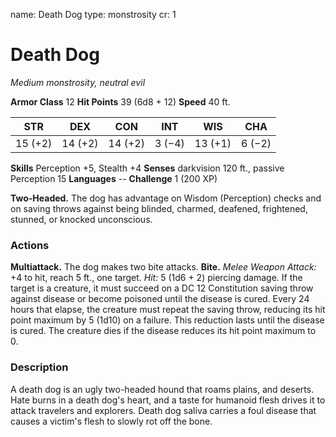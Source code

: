 name: Death Dog
type: monstrosity
cr: 1

# Death Dog
_Medium monstrosity, neutral evil_

**Armor Class** 12
**Hit Points** 39 (6d8 + 12)
**Speed** 40 ft.

| STR     | DEX     | CON     | INT     | WIS     | CHA     |
|---------|---------|---------|---------|---------|---------|
| 15 (+2) | 14 (+2) | 14 (+2) | 3 (−4)  | 13 (+1) | 6 (−2)  |

**Skills** Perception +5, Stealth +4
**Senses** darkvision 120 ft., passive Perception 15
**Languages** --
**Challenge** 1 (200 XP)

**Two-Headed.** The dog has advantage on Wisdom (Perception) checks and on saving throws against being blinded, charmed, deafened, frightened, stunned, or knocked unconscious.

### Actions
**Multiattack.** The dog makes two bite attacks.
**Bite.** _Melee Weapon Attack:_ +4 to hit, reach 5 ft., one target. _Hit:_ 5 (1d6 + 2) piercing damage. If the target is a creature, it must succeed on a DC 12 Constitution saving throw against disease or become poisoned until the disease is cured. Every 24 hours that elapse, the creature must repeat the saving throw, reducing its hit point maximum by 5 (1d10) on a failure. This reduction lasts until the disease is cured. The creature dies if the disease reduces its hit point maximum to 0.

### Description
A death dog is an ugly two-headed hound that roams plains, and deserts. Hate burns in a death dog's heart, and a taste for humanoid flesh drives it to attack travelers and explorers. Death dog saliva carries a foul disease that causes a victim's flesh to slowly rot off the bone.
